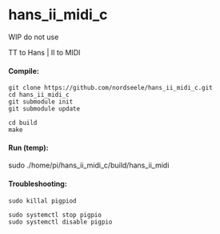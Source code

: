 # hans_ii_midi_c

WIP do not use

TT to Hans | II to MIDI

#### Compile:

    git clone https://github.com/nordseele/hans_ii_midi_c.git
    cd hans_ii_midi_c
    git submodule init
    git submodule update

    cd build
    make

#### Run (temp):

sudo ./home/pi/hans_ii_midi_c/build/hans_ii_midi

#### Troubleshooting: 

    sudo killal pigpiod 

    sudo systemctl stop pigpio
    sudo systemctl disable pigpio

